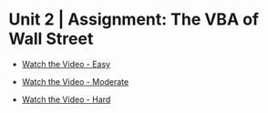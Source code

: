 # Unit 2 | Assignment: The VBA of Wall Street

* [Watch the Video - Easy](https://youtu.be/iZ_FJ4W-RmI)

* [Watch the Video - Moderate](https://youtu.be/ZInAsziSb8o)

* [Watch the Video - Hard](https://youtu.be/V-Q68MHz2XY)
